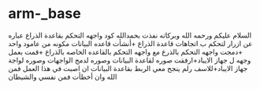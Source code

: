 # arm-_base
السلام عليكم ورحمه الله وبركاته
نفذت بحمدالله كود واجهه التحكم بقاعدة الذراع عباره عن ازرار لتحكم ب اتجاهات قاعدة الذراع  +أنشأت قاعده البيانات مكونه من عامود واحد +دمجت واجهه التحكم بالذرع مع واجهه التحكم بالقاعده الخاصه بالذراع +قمت بعمل وجهه ل جهاز الايباد+ارفقت صوره لقاعدة البيانات وصوره لدمج الواجهات وصوره لواجة جهاز الايباد+للاسف رلم ينجح معي الربط بقاعدة البيانات 
ان اصبت في هذا العمل فمن الله وان أخطأت فمن نفسي والشيطان
